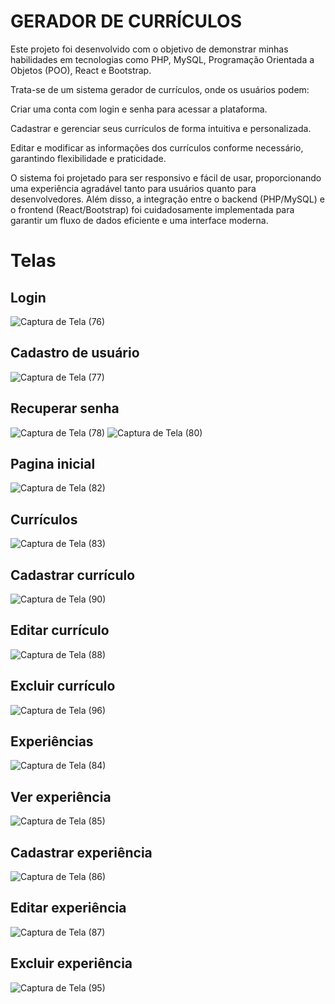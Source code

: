 # GERADOR DE CURRÍCULOS

Este projeto foi desenvolvido com o objetivo de demonstrar minhas habilidades em tecnologias como PHP, MySQL, Programação Orientada a Objetos (POO), React e Bootstrap.

Trata-se de um sistema gerador de currículos, onde os usuários podem:

Criar uma conta com login e senha para acessar a plataforma.

Cadastrar e gerenciar seus currículos de forma intuitiva e personalizada.

Editar e modificar as informações dos currículos conforme necessário, garantindo flexibilidade e praticidade.

O sistema foi projetado para ser responsivo e fácil de usar, proporcionando uma experiência agradável tanto para usuários quanto para desenvolvedores. Além disso, a integração entre o backend (PHP/MySQL) e o frontend (React/Bootstrap) foi cuidadosamente implementada para garantir um fluxo de dados eficiente e uma interface moderna.

# Telas

## Login
![Captura de Tela (76)](https://github.com/user-attachments/assets/ad366ab2-4bf6-485a-b761-dc9157dfad86)

## Cadastro de usuário
![Captura de Tela (77)](https://github.com/user-attachments/assets/8c50b1e9-80a6-4ffb-a7b1-406f4bf86560)

## Recuperar senha
![Captura de Tela (78)](https://github.com/user-attachments/assets/f30aa173-a3cc-4220-8be3-29a8bd53c1aa)
![Captura de Tela (80)](https://github.com/user-attachments/assets/c8e6d15b-e436-48e3-9d86-23ba1a3b88aa)

## Pagina inicial
![Captura de Tela (82)](https://github.com/user-attachments/assets/e25935e5-9ee2-496f-8dae-40ae60563698)

## Currículos
![Captura de Tela (83)](https://github.com/user-attachments/assets/e73b9722-aca6-4d84-a1cd-9c95eef0effa)

## Cadastrar currículo
![Captura de Tela (90)](https://github.com/user-attachments/assets/e7d0b2ca-fe7a-4583-9f1b-29d623a44d1f)

## Editar currículo
![Captura de Tela (88)](https://github.com/user-attachments/assets/307024f4-9e64-4628-b9c1-778aed3198a2)

## Excluir currículo
![Captura de Tela (96)](https://github.com/user-attachments/assets/b35c8e59-bc7c-4cba-9f3e-d5075919ee36)

## Experiências
![Captura de Tela (84)](https://github.com/user-attachments/assets/115d7196-5972-427a-b8b4-da3ab1dbe213)


## Ver experiência
![Captura de Tela (85)](https://github.com/user-attachments/assets/e89932ca-261a-4ec7-9d3a-bc1a24eb598f)

## Cadastrar experiência
![Captura de Tela (86)](https://github.com/user-attachments/assets/fab863fc-ff43-4108-add4-168b0853927b)

## Editar experiência
![Captura de Tela (87)](https://github.com/user-attachments/assets/e627e982-dbfd-4716-b702-a37e654804c3)

## Excluir experiência
![Captura de Tela (95)](https://github.com/user-attachments/assets/6ebcbde2-987a-43f9-a65b-adeb580d0803)




